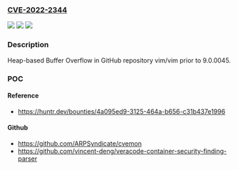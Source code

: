 ### [CVE-2022-2344](https://cve.mitre.org/cgi-bin/cvename.cgi?name=CVE-2022-2344)
![](https://img.shields.io/static/v1?label=Product&message=vim%2Fvim&color=blue)
![](https://img.shields.io/static/v1?label=Version&message=%3C%209.0.0045%20&color=brighgreen)
![](https://img.shields.io/static/v1?label=Vulnerability&message=CWE-122%20Heap-based%20Buffer%20Overflow&color=brighgreen)

### Description

Heap-based Buffer Overflow in GitHub repository vim/vim prior to 9.0.0045.

### POC

#### Reference
- https://huntr.dev/bounties/4a095ed9-3125-464a-b656-c31b437e1996

#### Github
- https://github.com/ARPSyndicate/cvemon
- https://github.com/vincent-deng/veracode-container-security-finding-parser

